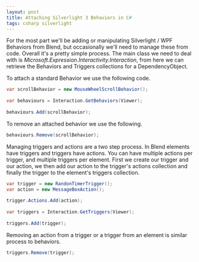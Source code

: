 ```yaml
---
layout: post
title: Attaching Silverlight 3 Behaviors in C#
tags: csharp silverlight
---
```


For the most part we'll be adding or manipulating Silverlight / WPF Behaviors from Blend, but occasionally we'll need to manage these from code. Overall it's a pretty simple process. The main class we need to deal with is *Microsoft.Expression.Interactivity.Interaction*, from here we can retrieve the Behaviors and Triggers collections for a DependencyObject.

To attach a standard Behavior we use the following code.

``` csharp
var scrollBehavior = new MouseWheelScrollBehavior();
 
var behaviours = Interaction.GetBehaviors(Viewer);   
 
behaviours.Add(scrollBehavior);
```

To remove an attached behavior we use the following.

``` csharp
behaviours.Remove(scrollBehavior);
```

Managing triggers and actions are a two step process. In Blend elements have triggers and triggers have actions. You can have multiple actions per trigger, and multiple triggers per element. First we create our trigger and our action, we then add our action to the trigger's actions collection and finally the trigger to the element's triggers collection.

``` csharp
var trigger = new RandonTimerTrigger();
var action = new MessageBoxAction();
 
trigger.Actions.Add(action);
 
var triggers = Interaction.GetTriggers(Viewer);
 
triggers.Add(trigger);
```

Removing an action from a trigger or a trigger from an element is similar process to behaviors.

``` csharp
triggers.Remove(trigger);
```
